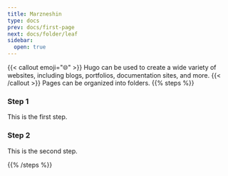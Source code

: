 ```yaml
---
title: Marzneshin
type: docs
prev: docs/first-page
next: docs/folder/leaf
sidebar:
  open: true
---
```

{{< callout emoji="🌐" >}}
  Hugo can be used to create a wide variety of websites, including blogs, portfolios, documentation sites, and more.
{{< /callout >}}
Pages can be organized into folders.
{{% steps %}}

### Step 1

This is the first step.

### Step 2

This is the second step.

{{% /steps %}}
